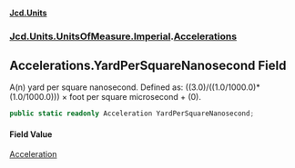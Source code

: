 #### [Jcd.Units](index.md 'index')
### [Jcd.Units.UnitsOfMeasure.Imperial](Jcd.Units.UnitsOfMeasure.Imperial.md 'Jcd.Units.UnitsOfMeasure.Imperial').[Accelerations](Accelerations.md 'Jcd.Units.UnitsOfMeasure.Imperial.Accelerations')

## Accelerations.YardPerSquareNanosecond Field

A(n) yard per square nanosecond. Defined as: ((3.0)/((1.0/1000.0)*(1.0/1000.0))) × foot per square microsecond + (0).

```csharp
public static readonly Acceleration YardPerSquareNanosecond;
```

#### Field Value
[Acceleration](Acceleration.md 'Jcd.Units.UnitTypes.Acceleration')
